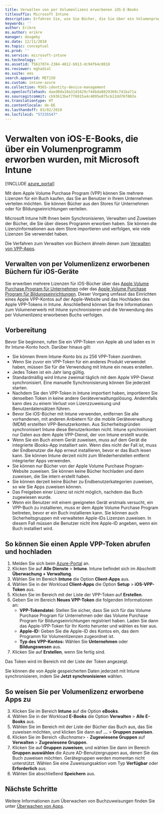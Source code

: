 ```yaml
---
title: Verwalten von per Volumenlizenz erworbenen iOS-E-Books
titlesuffix: Microsoft Intune
description: Erfahren Sie, wie Sie Bücher, die Sie über ein Volumenprogramm im iOS Store erworben haben, in Intune synchronisieren und dann ihre Nutzung verwalten und nachverfolgen.
keywords: ''
author: Erikre
ms.author: erikre
manager: dougeby
ms.date: 12/11/2018
ms.topic: conceptual
ms.prod: ''
ms.service: microsoft-intune
ms.technology: ''
ms.assetid: f5617074-2384-4812-b913-dc94f64c0818
ms.reviewer: mghadial
ms.suite: ems
search.appverid: MET150
ms.custom: intune-azure
ms.collection: M365-identity-device-management
ms.openlocfilehash: daed0da10a31d3429cf44bda8829369c741ba71a
ms.sourcegitcommit: cb93613bef7f6015a4c4095e875cb12dd76f002e
ms.translationtype: HT
ms.contentlocale: de-DE
ms.lasthandoff: 03/02/2019
ms.locfileid: "57235547"
---
```

# <a name="how-to-manage-ios-ebooks-you-purchased-through-a-volume-purchase-program-with-microsoft-intune"></a>Verwalten von iOS-E-Books, die über ein Volumenprogramm erworben wurden, mit Microsoft Intune


[!INCLUDE [azure_portal](./includes/azure_portal.md)]

Mit dem Apple Volume Purchase Program (VPP) können Sie mehrere Lizenzen für ein Buch kaufen, das Sie an Benutzer in Ihrem Unternehmen verteilen möchten. Sie können Bücher aus den Stores für Unternehmen oder für Bildungseinrichtungen verteilen.

Microsoft Intune hilft Ihnen beim Synchronisieren, Verwalten und Zuweisen der Bücher, die Sie über dieses Programm erworben haben. Sie können die Lizenzinformationen aus dem Store importieren und verfolgen, wie viele Lizenzen Sie verwendet haben.

Die Verfahren zum Verwalten von Büchern ähneln denen zum [Verwalten von VPP-Apps](vpp-apps-ios.md).

## <a name="manage-volume-purchased-books-for-ios-devices"></a>Verwalten von per Volumenlizenz erworbenen Büchern für iOS-Geräte
Sie erwerben mehrere Lizenzen für iOS-Bücher über das [Apple Volume Purchase Program für Unternehmen](https://www.apple.com/business/vpp/) oder das [Apple Volume Purchase Program für Bildungseinrichtungen](https://volume.itunes.apple.com/us/store). Dieser Vorgang umfasst das Einrichten eines Apple VPP-Kontos auf der Apple-Website und das Hochladen des Apple VPP-Tokens in Intune.  Anschließend können Sie Ihre Informationen zum Volumenerwerb mit Intune synchronisieren und die Verwendung des per Volumenlizenz erworbenen Buchs verfolgen.

## <a name="before-you-start"></a>Vorbereitung
Bevor Sie beginnen, rufen Sie ein VPP-Token von Apple ab und laden es in Ihr Intune-Konto hoch. Darüber hinaus gilt:

* Sie können Ihrem Intune-Konto bis zu 256 VPP-Token zuordnen.
* Wenn Sie zuvor ein VPP-Token für ein anderes Produkt verwendet haben, müssen Sie für die Verwendung mit Intune ein neues erstellen.
* Jedes Token ist ein Jahr lang gültig.
* Standardmäßig wird Intune zweimal täglich mit dem Apple VPP-Dienst synchronisiert. Eine manuelle Synchronisierung können Sie jederzeit starten.
* Nachdem Sie den VPP-Token in Intune importiert haben, importieren Sie denselben Token in keine andere Geräteverwaltungslösung. Andernfalls kann dies zu einem Verlust von Lizenzzuweisung und Benutzerdatensätzen führen.
* Bevor Sie iOS-Bücher mit Intune verwenden, entfernen Sie alle vorhandenen, mit anderen Anbietern für die mobile Geräteverwaltung (MDM) erstellten VPP-Benutzerkonten. Aus Sicherheitsgründen synchronisiert Intune diese Benutzerkonten nicht. Intune synchronisiert nur Daten aus dem Apple VPP-Dienst, der von Intune erstellt wurde.
* Wenn Sie ein Buch einem Gerät zuweisen, muss auf dem Gerät die integrierte iBooks-App installiert sein. Wenn dies nicht der Fall ist, muss der Endbenutzer die App erneut installieren, bevor er das Buch lesen kann. Sie können Intune derzeit nicht zum Wiederherstellen entfernt integrierter Apps verwenden.
* Sie können nur Bücher von der Apple Volume Purchase Program-Website zuweisen. Sie können keine Bücher hochladen und dann zuweisen, die Sie intern erstellt haben.
* Sie können derzeit keine Bücher zu Endbenutzerkategorien zuweisen, so wie Sie Apps zuweisen können.
* Das Freigeben einer Lizenz ist nicht möglich, nachdem das Buch zugewiesen wurde.
* Wenn ein Benutzer mit einem geeigneten Gerät erstmals versucht, ein VPP-Buch zu installieren, muss er dem Apple Volume Purchase Program beitreten, bevor er ein Buch installieren kann. Sie können auch Sicherheitsgruppen mit verwalteten Apple-IDs Lizenzen zuweisen. In diesem Fall müssen die Benutzer nicht ihre Apple-ID angeben, wenn ein Buch installiert wird.

## <a name="to-get-and-upload-an-apple-vpp-token"></a>So können Sie einen Apple VPP-Token abrufen und hochladen

1. Melden Sie sich beim [Azure-Portal](https://portal.azure.com) an.
2. Klicken Sie auf **Alle Dienste** > **Intune**. Intune befindet sich im Abschnitt **Überwachung + Verwaltung**.
3. Wählen Sie im Bereich **Intune** die Option **Client-Apps** aus.
1.  Wählen Sie in der Workload **Client-Apps** die Option **Setup** > **iOS-VPP-Token** aus.
2.  Klicken Sie im Bereich mit der Liste der VPP-Token auf **Erstellen**.
3.  Geben Sie im Bereich **Neues VPP-Token** die folgenden Informationen an:
    - **VPP-Tokendatei:** Stellen Sie sicher, dass Sie sich für das Volume Purchase Program für Unternehmen oder das Volume Purchase Program für Bildungseinrichtungen registriert haben. Laden Sie dann das Apple-VPP-Token für Ihr Konto herunter und wählen es hier aus.
    - **Apple-ID:** Geben Sie die Apple-ID des Kontos ein, das dem Programm für Volumenlizenzen zugeordnet ist.
    - **Typ des VPP-Kontos:** Wählen Sie **Unternehmen** oder **Bildungswesen** aus.
4. Klicken Sie auf **Erstellen**, wenn Sie fertig sind.

Das Token wird im Bereich mit der Liste der Token angezeigt.


Sie können die von Apple gespeicherten Daten jederzeit mit Intune synchronisieren, indem Sie **Jetzt synchronisieren** wählen.

## <a name="to-assign-a-volume-purchased-app"></a>So weisen Sie per Volumenlizenz erworbene Apps zu

3. Klicken Sie im Bereich **Intune** auf die Option **eBooks**.
1. Wählen Sie in der Workload **E-Books** die Option **Verwalten** > **Alle E-Books** aus.
2. Wählen Sie im Bereich mit der Liste der Bücher das Buch aus, das Sie zuweisen möchten, und klicken Sie dann auf **...** > **Gruppen zuweisen**.
3. Klicken Sie im Bereich <*Buchname*> - **Zugewiesene Gruppen** auf **Verwalten** > **Zugewiesene Gruppen**.
4. Klicken Sie auf **Gruppen zuweisen**, und wählen Sie dann im Bereich **Gruppen auswählen** die Azure AD-Benutzergruppen aus, denen Sie das Buch zuweisen möchten. Gerätegruppen werden momentan nicht unterstützt.
Wählen Sie eine Zuweisungsaktion vom Typ **Verfügbar** oder **Erforderlich** aus. 
5. Wählen Sie abschließend **Speichern** aus.

## <a name="next-steps"></a>Nächste Schritte

Weitere Informationen zum Überwachen von Buchzuweisungen finden Sie unter [Überwachen von Apps](apps-monitor.md).







